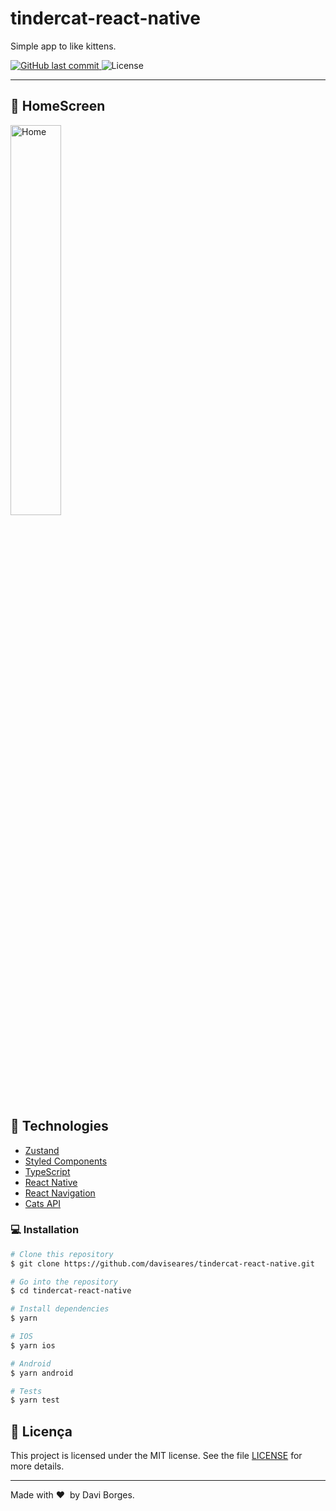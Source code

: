 # tindercat-react-native
 
<p align="left">Simple app to like kittens.</p>

<p align="left">
  <a href="https://github.com/daviseares/status-code/commits/master">
    <img alt="GitHub last commit" src="https://img.shields.io/github/last-commit/daviseares/tindercat-react-native">
  </a>

  <img alt="License" src="https://img.shields.io/badge/license-MIT-brightgreen">
</p>

<hr/>

## 📱 HomeScreen

<p align="left">
  <img alt="Home" src=".github/cats.gif" width="40%">
</p>

## 🚀 Technologies

- [Zustand](https://github.com/pmndrs/zustand)
- [Styled Components](https://www.typescriptlang.org/)
- [TypeScript](https://www.typescriptlang.org/)
- [React Native](https://facebook.github.io/react-native/)
- [React Navigation](https://reactnavigation.org/)
- [Cats API](https://developers.thecatapi.com/)


### 💻 Installation

```bash
# Clone this repository
$ git clone https://github.com/daviseares/tindercat-react-native.git

# Go into the repository
$ cd tindercat-react-native

# Install dependencies
$ yarn

# IOS
$ yarn ios

# Android
$ yarn android

# Tests
$ yarn test

```
## :memo: Licença


This project is licensed under the MIT license. See the file [LICENSE](LICENSE) for more details.

---

Made with ♥ &nbsp;by Davi Borges.


